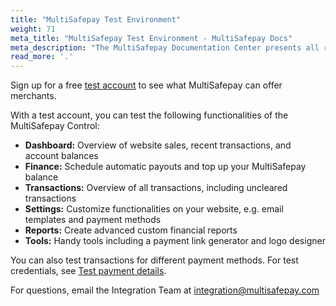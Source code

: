 ```yaml
---
title: "MultiSafepay Test Environment"
weight: 71
meta_title: "MultiSafepay Test Environment - MultiSafepay Docs"
meta_description: "The MultiSafepay Documentation Center presents all relevant information about our Plugins and API. You can also find support pages for payment methods, tools and general questions as well as the contact details of our Support and Integration Teams."
read_more: '.'
---
```


Sign up for a free [test account](https://testmerchant.multisafepay.com/signup?_ga=2.239314307.1689046699.1579505297-896219683.1574159857) to see what MultiSafepay can offer merchants.

With a test account, you can test the following functionalities of the MultiSafepay Control:

- **Dashboard:** Overview of website sales, recent transactions, and account balances
- **Finance:** Schedule automatic payouts and top up your MultiSafepay balance
- **Transactions:** Overview of all transactions, including uncleared transactions
- **Settings:** Customize functionalities on your website, e.g. email templates and payment methods
- **Reports:** Create advanced custom financial reports 
- **Tools:** Handy tools including a payment link generator and logo designer

You can also test transactions for different payment methods. For test credentials, see [Test payment details](https://docs.multisafepay.com/faq/getting-started/test-payment-details).

For questions, email the Integration Team at <integration@multisafepay.com>
